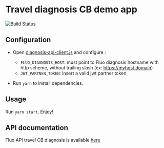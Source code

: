 # Travel diagnosis CB demo app

[![Build Status](https://travis-ci.org/fluo-hq/travel-diagnosis-cb-demo-app.svg?branch=master)](https://travis-ci.org/fluo-hq/travel-diagnosis-cb-demo-app)

## Configuration

- Open [diagnosis-api-client.js](https://github.com/fluo-hq/travel-diagnosis-cb-demo-app/blob/master/src/diagnosis-api-client.js#L1) and configure :

  * `FLUO_DIAGNOSIS_HOST`: must point to Fluo diagnosis hostname with http scheme, without trailing slash (ex: https://myhost.domain)
  * `JWT_PARTNER_TOKEN`: insert a valid jwt partner token

- Run `yarn` to install dependencies. 

## Usage 

Run `yarn start`. Enjoy!

## API documentation

Fluo API travel CB diagnosis is available [here](https://api-docs.fluo.com/payment-card-diagnosis.html)
